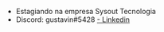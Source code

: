 
- Estagiando na empresa Sysout Tecnologia
- Discord: gustavin#5428
<a href = https://www.linkedin.com/in/gustavo-minelli-0ab91423a/>- Linkedin </a>
